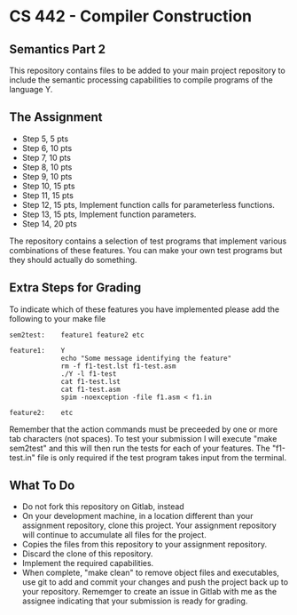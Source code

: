 # CS 442 - Compiler Construction
## Semantics Part 2

This repository contains files to be added to your main project repository to include the semantic processing capabilities to compile programs of the language Y.

## The Assignment

- Step 5, 5 pts
- Step 6, 10 pts
- Step 7, 10 pts
- Step 8, 10 pts
- Step 9, 10 pts
- Step 10, 15 pts
- Step 11, 15 pts
- Step 12, 15 pts, Implement function calls for parameterless functions.
- Step 13, 15 pts, Implement function parameters.
- Step 14, 20 pts

The repository contains a selection of test programs that implement various combinations of these features. You can make your own test programs but they should actually do something.

## Extra Steps for Grading

To indicate which of these features you have implemented please add the following to your make file

    sem2test:	 feature1 feature2 etc

    feature1:    Y
                 echo "Some message identifying the feature"
                 rm -f f1-test.lst f1-test.asm
                 ./Y -l f1-test
                 cat f1-test.lst
                 cat f1-test.asm
                 spim -noexception -file f1.asm < f1.in

    feature2:    etc

Remember that the action commands must be preceeded by one or more tab characters (not spaces). To test your submission I will execute "make sem2test" and this will then run the tests for each of your features. The "f1-test.in" file is only required if the test program takes input from the terminal.

## What To Do

- Do not fork this repository on Gitlab, instead
- On your development machine, in a location different than your assignment repository, clone this project. Your assignment repository will continue to accumulate all files for the project.
- Copies the files from this repository to your assignment repository.
- Discard the clone of this repository.
- Implement the required capabilities.
- When complete, "make clean" to remove object files and executables, use git to add and commit your changes and push the project back up to your repository. Rememger to create an issue in Gitlab with me as the assignee indicating that your submission is ready for grading.
